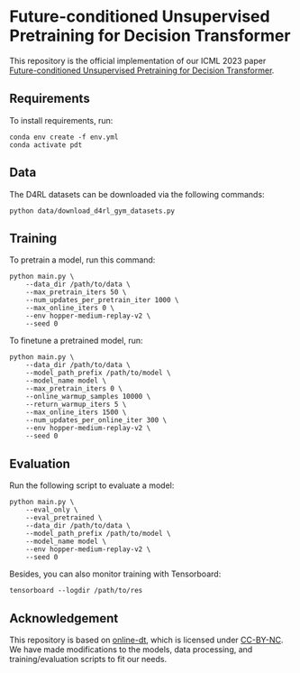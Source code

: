 # Future-conditioned Unsupervised Pretraining for Decision Transformer

This repository is the official implementation of our ICML 2023 paper [Future-conditioned Unsupervised Pretraining for Decision Transformer](https://arxiv.org/abs/2305.16683).

## Requirements

To install requirements, run:

```setup
conda env create -f env.yml
conda activate pdt
```

## Data

The D4RL datasets can be downloaded via the following commands:

```
python data/download_d4rl_gym_datasets.py
```

## Training

To pretrain a model, run this command:

```
python main.py \
    --data_dir /path/to/data \
    --max_pretrain_iters 50 \
    --num_updates_per_pretrain_iter 1000 \
    --max_online_iters 0 \
    --env hopper-medium-replay-v2 \
    --seed 0
```

To finetune a pretrained model, run:

```
python main.py \
    --data_dir /path/to/data \
    --model_path_prefix /path/to/model \
    --model_name model \
    --max_pretrain_iters 0 \
    --online_warmup_samples 10000 \
    --return_warmup_iters 5 \
    --max_online_iters 1500 \
    --num_updates_per_online_iter 300 \
    --env hopper-medium-replay-v2 \
    --seed 0
```

## Evaluation

Run the following script to evaluate a model:

```
python main.py \
    --eval_only \
    --eval_pretrained \
    --data_dir /path/to/data \
    --model_path_prefix /path/to/model \
    --model_name model \
    --env hopper-medium-replay-v2 \
    --seed 0
```

Besides, you can also monitor training with Tensorboard:

```
tensorboard --logdir /path/to/res
```

## Acknowledgement
This repository is based on [online-dt](https://github.com/facebookresearch/online-dt), which is licensed under [CC-BY-NC](https://github.com/facebookresearch/online-dt/blob/main/LICENSE.md). We have made modifications to the models, data processing, and training/evaluation scripts to fit our needs.
